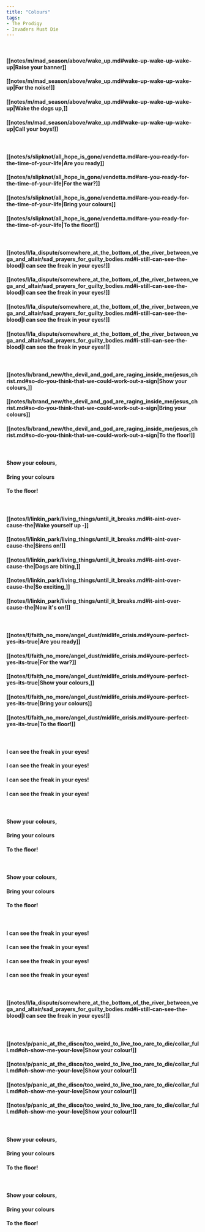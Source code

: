 ```yaml
---
title: "Colours"
tags:
- The Prodigy
- Invaders Must Die
---
```

&nbsp;
#### [[notes/m/mad_season/above/wake_up.md#wake-up-wake-up-wake-up|Raise your banner]]
#### [[notes/m/mad_season/above/wake_up.md#wake-up-wake-up-wake-up|For the noise!]]
#### [[notes/m/mad_season/above/wake_up.md#wake-up-wake-up-wake-up|Wake the dogs up,]]
#### [[notes/m/mad_season/above/wake_up.md#wake-up-wake-up-wake-up|Call your boys!]]
&nbsp;
#### [[notes/s/slipknot/all_hope_is_gone/vendetta.md#are-you-ready-for-the-time-of-your-life|Are you ready]]
#### [[notes/s/slipknot/all_hope_is_gone/vendetta.md#are-you-ready-for-the-time-of-your-life|For the war?]]
#### [[notes/s/slipknot/all_hope_is_gone/vendetta.md#are-you-ready-for-the-time-of-your-life|Bring your colours]]
#### [[notes/s/slipknot/all_hope_is_gone/vendetta.md#are-you-ready-for-the-time-of-your-life|To the floor!]]
&nbsp;
#### [[notes/l/la_dispute/somewhere_at_the_bottom_of_the_river_between_vega_and_altair/sad_prayers_for_guilty_bodies.md#i-still-can-see-the-blood|I can see the freak in your eyes!]]
#### [[notes/l/la_dispute/somewhere_at_the_bottom_of_the_river_between_vega_and_altair/sad_prayers_for_guilty_bodies.md#i-still-can-see-the-blood|I can see the freak in your eyes!]]
#### [[notes/l/la_dispute/somewhere_at_the_bottom_of_the_river_between_vega_and_altair/sad_prayers_for_guilty_bodies.md#i-still-can-see-the-blood|I can see the freak in your eyes!]]
#### [[notes/l/la_dispute/somewhere_at_the_bottom_of_the_river_between_vega_and_altair/sad_prayers_for_guilty_bodies.md#i-still-can-see-the-blood|I can see the freak in your eyes!]]
&nbsp;
#### [[notes/b/brand_new/the_devil_and_god_are_raging_inside_me/jesus_christ.md#so-do-you-think-that-we-could-work-out-a-sign|Show your colours,]]
#### [[notes/b/brand_new/the_devil_and_god_are_raging_inside_me/jesus_christ.md#so-do-you-think-that-we-could-work-out-a-sign|Bring your colours]]
#### [[notes/b/brand_new/the_devil_and_god_are_raging_inside_me/jesus_christ.md#so-do-you-think-that-we-could-work-out-a-sign|To the floor!]]
&nbsp;
#### Show your colours,
#### Bring your colours
#### To the floor!
&nbsp;
#### [[notes/l/linkin_park/living_things/until_it_breaks.md#it-aint-over-cause-the|Wake yourself up -]]
#### [[notes/l/linkin_park/living_things/until_it_breaks.md#it-aint-over-cause-the|Sirens on!]]
#### [[notes/l/linkin_park/living_things/until_it_breaks.md#it-aint-over-cause-the|Dogs are biting,]]
#### [[notes/l/linkin_park/living_things/until_it_breaks.md#it-aint-over-cause-the|So exciting,]]
#### [[notes/l/linkin_park/living_things/until_it_breaks.md#it-aint-over-cause-the|Now it's on!]]
&nbsp;
#### [[notes/f/faith_no_more/angel_dust/midlife_crisis.md#youre-perfect-yes-its-true|Are you ready]]
#### [[notes/f/faith_no_more/angel_dust/midlife_crisis.md#youre-perfect-yes-its-true|For the war?]]
#### [[notes/f/faith_no_more/angel_dust/midlife_crisis.md#youre-perfect-yes-its-true|Show your colours,]]
#### [[notes/f/faith_no_more/angel_dust/midlife_crisis.md#youre-perfect-yes-its-true|Bring your colours]]
#### [[notes/f/faith_no_more/angel_dust/midlife_crisis.md#youre-perfect-yes-its-true|To the floor!]]
&nbsp;
#### I can see the freak in your eyes!
#### I can see the freak in your eyes!
#### I can see the freak in your eyes!
#### I can see the freak in your eyes!
&nbsp;
#### Show your colours,
#### Bring your colours
#### To the floor!
&nbsp;
#### Show your colours,
#### Bring your colours
#### To the floor!
&nbsp;
#### I can see the freak in your eyes!
#### I can see the freak in your eyes!
#### I can see the freak in your eyes!
#### I can see the freak in your eyes!
&nbsp;
#### [[notes/l/la_dispute/somewhere_at_the_bottom_of_the_river_between_vega_and_altair/sad_prayers_for_guilty_bodies.md#i-still-can-see-the-blood|I can see the freak in your eyes!]]
&nbsp;
#### [[notes/p/panic_at_the_disco/too_weird_to_live_too_rare_to_die/collar_full.md#oh-show-me-your-love|Show your colour!]]
#### [[notes/p/panic_at_the_disco/too_weird_to_live_too_rare_to_die/collar_full.md#oh-show-me-your-love|Show your colour!]]
#### [[notes/p/panic_at_the_disco/too_weird_to_live_too_rare_to_die/collar_full.md#oh-show-me-your-love|Show your colour!]]
#### [[notes/p/panic_at_the_disco/too_weird_to_live_too_rare_to_die/collar_full.md#oh-show-me-your-love|Show your colour!]]
&nbsp;
#### Show your colours,
#### Bring your colours
#### To the floor!
&nbsp;
#### Show your colours,
#### Bring your colours
#### To the floor!
